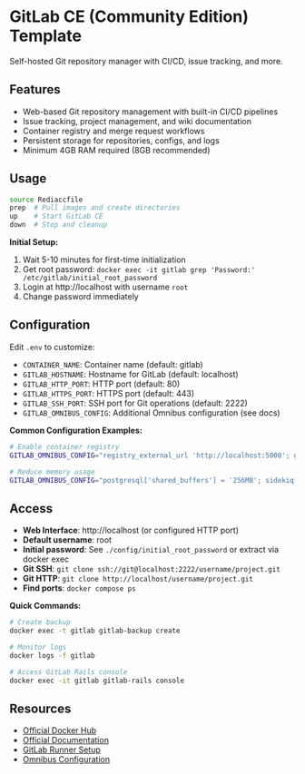 # GitLab CE (Community Edition) Template

Self-hosted Git repository manager with CI/CD, issue tracking, and more.

## Features
- Web-based Git repository management with built-in CI/CD pipelines
- Issue tracking, project management, and wiki documentation
- Container registry and merge request workflows
- Persistent storage for repositories, configs, and logs
- Minimum 4GB RAM required (8GB recommended)

## Usage
```bash
source Rediaccfile
prep  # Pull images and create directories
up    # Start GitLab CE
down  # Stop and cleanup
```

**Initial Setup:**
1. Wait 5-10 minutes for first-time initialization
2. Get root password: `docker exec -it gitlab grep 'Password:' /etc/gitlab/initial_root_password`
3. Login at http://localhost with username `root`
4. Change password immediately

## Configuration
Edit `.env` to customize:
- `CONTAINER_NAME`: Container name (default: gitlab)
- `GITLAB_HOSTNAME`: Hostname for GitLab (default: localhost)
- `GITLAB_HTTP_PORT`: HTTP port (default: 80)
- `GITLAB_HTTPS_PORT`: HTTPS port (default: 443)
- `GITLAB_SSH_PORT`: SSH port for Git operations (default: 2222)
- `GITLAB_OMNIBUS_CONFIG`: Additional Omnibus configuration (see docs)

**Common Configuration Examples:**
```bash
# Enable container registry
GITLAB_OMNIBUS_CONFIG="registry_external_url 'http://localhost:5000'; gitlab_rails['registry_enabled'] = true;"

# Reduce memory usage
GITLAB_OMNIBUS_CONFIG="postgresql['shared_buffers'] = '256MB'; sidekiq['concurrency'] = 5; prometheus_monitoring['enable'] = false;"
```

## Access
- **Web Interface**: http://localhost (or configured HTTP port)
- **Default username**: root
- **Initial password**: See `./config/initial_root_password` or extract via docker exec
- **Git SSH**: `git clone ssh://git@localhost:2222/username/project.git`
- **Git HTTP**: `git clone http://localhost/username/project.git`
- **Find ports**: `docker compose ps`

**Quick Commands:**
```bash
# Create backup
docker exec -t gitlab gitlab-backup create

# Monitor logs
docker logs -f gitlab

# Access GitLab Rails console
docker exec -it gitlab gitlab-rails console
```

## Resources
- [Official Docker Hub](https://hub.docker.com/r/gitlab/gitlab-ce)
- [Official Documentation](https://docs.gitlab.com/ee/install/docker.html)
- [GitLab Runner Setup](https://docs.gitlab.com/runner/install/docker.html)
- [Omnibus Configuration](https://docs.gitlab.com/omnibus/settings/)